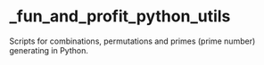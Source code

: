 # _fun_and_profit_python_utils

Scripts for combinations, permutations and primes (prime number) generating in Python.
